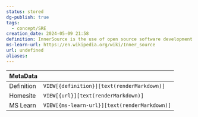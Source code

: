```yaml
---
status: stored
dg-publish: true
tags:
  - concept/SRE
creation_date: 2024-05-09 21:58
definition: InnerSource is the use of open source software development best practices and the establishment of an open source-like culture within organizations[1] for the development of its non-open-source and/or proprietary software.
ms-learn-url: https://en.wikipedia.org/wiki/Inner_source
url: undefined
aliases:
---
```


| MetaData   |                                              |
| ---------- | -------------------------------------------- |
| Definition | `VIEW[{definition}][text(renderMarkdown)]`   |
| Homesite   | `VIEW[{url}][text(renderMarkdown)]`          |
| MS Learn   | `VIEW[{ms-learn-url}][text(renderMarkdown)]` |
